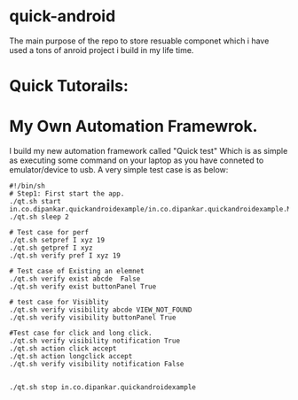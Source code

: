 # quick-android
The main purpose of the repo to store resuable componet which i have used a tons of anroid project i build in my life time. 

# Quick Tutorails:



# My Own Automation Framewrok.
I build my new automation framework called "Quick test" Which is as simple as executing some command on your laptop as you have conneted to emulator/device to usb. A very simple test case is as below:
```
#!/bin/sh
# Step1: First start the app.
./qt.sh start in.co.dipankar.quickandroidexample/in.co.dipankar.quickandroidexample.MainActivity
./qt.sh sleep 2

# Test case for perf
./qt.sh setpref I xyz 19
./qt.sh getpref I xyz
./qt.sh verify pref I xyz 19

# Test case of Existing an elemnet
./qt.sh verify exist abcde  False
./qt.sh verify exist buttonPanel True

# test case for Visiblity
./qt.sh verify visibility abcde VIEW_NOT_FOUND
./qt.sh verify visibility buttonPanel True

#Test case for click and long click.
./qt.sh verify visibility notification True
./qt.sh action click accept
./qt.sh action longclick accept
./qt.sh verify visibility notification False


./qt.sh stop in.co.dipankar.quickandroidexample
```

